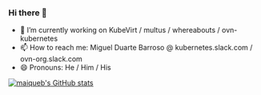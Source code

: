 ### Hi there 👋

- 🔭 I’m currently working on KubeVirt / multus / whereabouts / ovn-kubernetes
- 📫 How to reach me: Miguel Duarte Barroso @ kubernetes.slack.com / ovn-org.slack.com
- 😄 Pronouns: He / Him / His

[![maiqueb's GitHub stats](https://github-readme-stats.vercel.app/api?username=maiqueb&count_private=true&count_private=true&show_icons=true&include_all_commits=true&theme=darcula&cache_seconds=86400)](https://github.com/anuraghazra/github-readme-stats)
